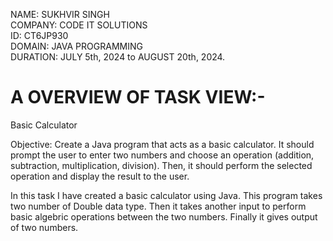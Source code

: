NAME: SUKHVIR SINGH <br>
COMPANY: CODE IT SOLUTIONS <br>
ID: CT6JP930 <br>
DOMAIN: JAVA PROGRAMMING <br>
DURATION:  JULY 5th, 2024 to AUGUST 20th, 2024.


# A OVERVIEW OF TASK VIEW:-
Basic Calculator

Objective:
Create a Java program that acts as a basic calculator. It should prompt the user to
enter two numbers and choose an operation (addition, subtraction, multiplication,
division). Then, it should perform the selected operation and display the result to the
user.

In this task I have created a basic calculator using Java. This program takes two number of Double data type. Then it takes another input to perform basic algebric operations between the two numbers. Finally it gives output of two numbers.
